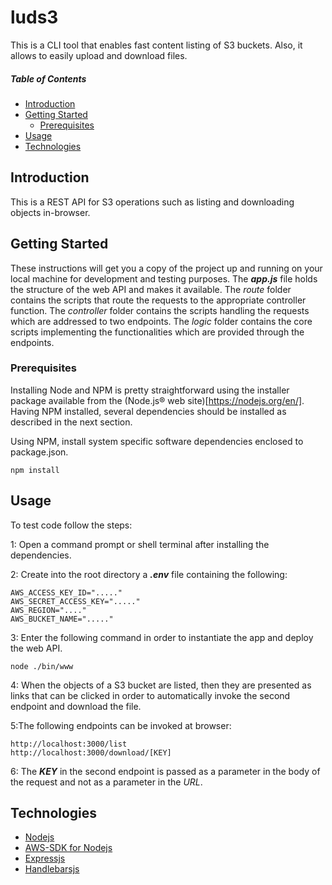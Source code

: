 # luds3
This is a CLI tool that enables fast content listing of S3 buckets. Also, it allows to easily upload and download files.


##### Table of Contents  
- [Introduction](#introduction)
- [Getting Started](#getting-started)  
  - [Prerequisites](#prerequisites)
- [Usage](#usage)
- [Technologies](#technologies)

## Introduction
This is a REST API for S3 operations such as listing and downloading objects in-browser.

## Getting Started
These instructions will get you a copy of the project up and running on your local machine for development and testing purposes.
The ___app.js___ file holds the structure of the web API and makes it available. The _route_ folder contains the scripts that route the requests to the appropriate controller function. The _controller_ folder contains the scripts handling the requests which are addressed to two endpoints. The _logic_ folder contains the core scripts implementing the functionalities which are provided through the endpoints.

### Prerequisites
Installing Node and NPM is pretty straightforward using the installer package available from the (Node.js® web site)[https://nodejs.org/en/]. Having NPM installed, several dependencies should be installed as described in the next section.


Using NPM, install system specific software dependencies enclosed to package.json.

```
npm install
```

## Usage

To test code follow the steps:

1: Open a command prompt or shell terminal after installing the dependencies.

2: Create into the root directory a ___.env___ file containing the following:

```
AWS_ACCESS_KEY_ID="....."
AWS_SECRET_ACCESS_KEY="....."
AWS_REGION="...."
AWS_BUCKET_NAME="....."

```

3: Enter the following command in order to instantiate the app and deploy the web API.
```
node ./bin/www
```
4: When the objects of a S3 bucket are listed, then they are presented as links that can be clicked in order to automatically invoke the second endpoint and download the file.

5:The following endpoints can be invoked at browser:
```
http://localhost:3000/list
http://localhost:3000/download/[KEY]
```
6: The ___KEY___ in the second endpoint is passed as a parameter in the body of the request and not as a parameter in the _URL_.

## Technologies
* [Nodejs](https://nodejs.org/en/)
* [AWS-SDK for Nodejs](https://aws.amazon.com/sdk-for-node-js/)
* [Expressjs](https://expressjs.com/)
* [Handlebarsjs](https://handlebarsjs.com/)
